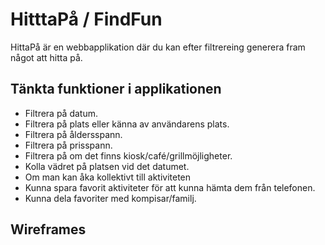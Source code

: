 # HitttaPå / FindFun

HittaPå är en webbapplikation där du kan efter filtrereing generera fram något att hitta på.

## Tänkta funktioner i applikationen

- Filtrera på datum.
- Filtrera på plats eller känna av användarens plats.
- Filtrera på åldersspann.
- Filtrera på prisspann.
- Filtrera på om det finns kiosk/café/grillmöjligheter.
- Kolla vädret på platsen vid det datumet.
- Om man kan åka kollektivt till aktiviteten
- Kunna spara favorit aktiviteter för att kunna hämta dem från telefonen.
- Kunna dela favoriter med kompisar/familj.


## Wireframes
